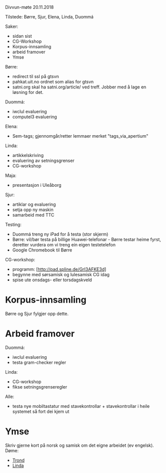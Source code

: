 Divvun-møte 20.11.2018

Tilstede: Børre, Sjur, Elena, Linda, Duommá

Saker:
* sidan sist
* CG-Workshop
* Korpus-innsamling
* arbeid framover
* Ymse

Børre:
* redirect til ssl på gtsvn
* pahkat.uit.no ordnet som alias for gtsvn
* satni.org skal ha satni.org/article/<lemma> ved treff. Jobber med å lage en løsning for det.

Duommá:
* iwclul evaluering
* computel3 evaluering

Elena:
* Sem-tags; gjennomgår/retter lemmaer merket "tags_via_apertium"

Linda:
* artikkelskriving
* evaluering av setningsgrenser
* CG-workshop

Maja:
* presentasjon i Uleåborg

Sjur:
* artiklar og evaluering
* setja opp ny maskin
* samarbeid med TTC

Testing:
* Duommá treng ny iPad for å testa (stor skjerm)
* Børre: vil/bør testa på billige Huawei-telefonar - Børre testar heime fyrst, deretter vurdera om vi treng ein eigen testetelefon
* Google Chromebook til Børre

CG-workshop:
* programm: [http://pad.spline.de/GrI3AFKE3d]
* begynne med sørsamisk og lulesamisk CG idag
* spise ute onsdags- eller torsdagskveld

#  Korpus-innsamling

Børre og Sjur fylgjer opp dette.

#  Arbeid framover

Duommá:
* iwclul evaluering
* testa gram-checker regler

Linda:
* CG-workshop
* fikse setningsgrenseregler

Alle:
* testa nye mobiltastatur med stavekontrollar + stavekontrollar i heile systemet så fort dei kjem ut

# Ymse

Skriv gjerne kort på norsk og samisk om det eigne arbeidet (ev engelsk). Døme:

* [Trond](https://uit.no/om/enhet/ansatte/person?p_document_id=41545&p_dimension_id=210121)
* [Linda](https://uit.no/om/enhet/ansatte/person?p_document_id=80854&p_dimension_id=210121)
